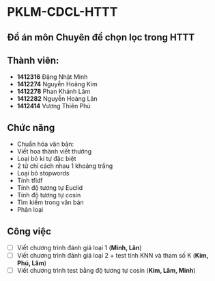# PKLM-CDCL-HTTT
## Đồ án môn Chuyên đề chọn lọc trong HTTT

## Thành viên:
* **1412316** Đặng Nhật Minh
* **1412274** Nguyễn Hoàng Kim
* **1412278** Phan Khánh Lâm
* **1412282** Nguyễn Hoàng Lân
* **1412414** Vương Thiên Phú

## Chức năng
* Chuẩn hóa văn bản:
 * Viết hoa thành viết thường
 * Loại bỏ kí tự đặc biệt
 * 2 từ chỉ cách nhau 1 khoảng trắng
 * Loại bỏ stopwords
* Tính tfidf
* Tính độ tương tự Euclid
* Tính độ tương tự cosin
* Tìm kiếm trong văn bản
* Phân loại

## Công việc
* [ ] Viết chương trình đánh giá loại 1 (**Minh, Lân**)
* [ ] Viết chương trình đánh giá loại 2 + test tính KNN và tham số K (**Kim, Phú, Lâm**)
* [ ] Viết chương trình test bằng độ tương tự cosin (**Kim, Lâm, Minh**)
